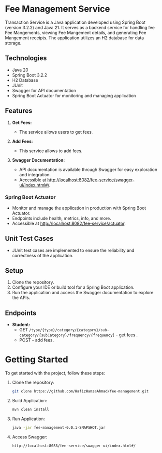# Fee Management Service

Transaction Service is a Java application developed using Spring Boot (version 3.2.2) and Java 21. It serves as a backend service for handling fee Fee Mangements, viewing Fee Mangement details, and generating Fee Mangement receipts. The application utilizes an H2 database for data storage.

## Technologies

- Java 20
- Spring Boot 3.2.2
- H2 Database
- JUnit
- Swagger for API documentation
- Spring Boot Actuator for monitoring and managing application

## Features

1. **Get Fees:**
    - The service allows users to get fees.

2. **Add Fees:**
    - This service allows to add fees.

3. **Swagger Documentation:**
    - API documentation is available through Swagger for easy exploration and integration.
    - Accessible at [http://localhost:8082/fee-service/swagger-ui/index.html#/](http://localhost:8082/fee-service/swagger-ui/index.html#/).

### Spring Boot Actuator

- Monitor and manage the application in production with Spring Boot Actuator.
- Endpoints include health, metrics, info, and more.
- Accessible at [http://localhost:8082/fee-service/actuator](http://localhost:8082/fee-service/actuator).

## Unit Test Cases

- JUnit test cases are implemented to ensure the reliability and correctness of the application.

## Setup

1. Clone the repository.
2. Configure your IDE or build tool for a Spring Boot application.
3. Run the application and access the Swagger documentation to explore the APIs.

## Endpoints

- **Student:**
    - GET `/type/{type}/category/{category}/sub-category/{subCategory}/frequency/{frequency}` - get fees .
    - POST - add fees.
# Getting Started

To get started with the project, follow these steps:

1. Clone the repository:

   ```bash
   git clone https://github.com/HafizHamzaAhmad/fee-management.git

2. Build Application:

   ```bash
   mvn clean install

3. Run Application:

   ```bash
   java -jar fee-management-0.0.1-SNAPSHOT.jar

4. Access Swagger:

   ```bash
   http://localhost:8083/fee-service/swagger-ui/index.html#/
